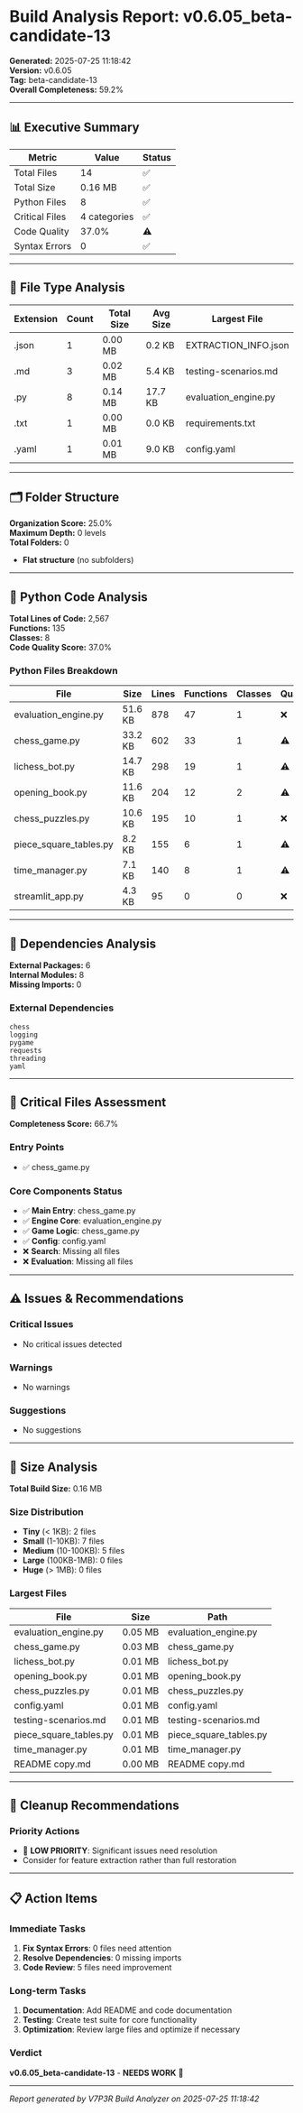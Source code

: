 # Build Analysis Report: v0.6.05_beta-candidate-13

**Generated:** 2025-07-25 11:18:42  
**Version:** v0.6.05  
**Tag:** beta-candidate-13  
**Overall Completeness:** 59.2%

---

## 📊 Executive Summary

| Metric | Value | Status |
|--------|-------|--------|
| Total Files | 14 | ✅ |
| Total Size | 0.16 MB | ✅ |
| Python Files | 8 | ✅ |
| Critical Files | 4 categories | ✅ |
| Code Quality | 37.0% | ⚠️ |
| Syntax Errors | 0 | ✅ |

---

## 📁 File Type Analysis

| Extension | Count | Total Size | Avg Size | Largest File |
|-----------|-------|------------|----------|--------------|
| .json | 1 | 0.00 MB | 0.2 KB | EXTRACTION_INFO.json |
| .md | 3 | 0.02 MB | 5.4 KB | testing-scenarios.md |
| .py | 8 | 0.14 MB | 17.7 KB | evaluation_engine.py |
| .txt | 1 | 0.00 MB | 0.0 KB | requirements.txt |
| .yaml | 1 | 0.01 MB | 9.0 KB | config.yaml |


---

## 🗂️ Folder Structure

**Organization Score:** 25.0%  
**Maximum Depth:** 0 levels  
**Total Folders:** 0

- **Flat structure** (no subfolders)


---

## 🐍 Python Code Analysis

**Total Lines of Code:** 2,567  
**Functions:** 135  
**Classes:** 8  
**Code Quality Score:** 37.0%

### Python Files Breakdown
| File | Size | Lines | Functions | Classes | Quality |
|------|------|-------|-----------|---------|---------|
| evaluation_engine.py | 51.6 KB | 878 | 47 | 1 | ❌ |
| chess_game.py | 33.2 KB | 602 | 33 | 1 | ⚠️ |
| lichess_bot.py | 14.7 KB | 298 | 19 | 1 | ⚠️ |
| opening_book.py | 11.6 KB | 204 | 12 | 2 | ⚠️ |
| chess_puzzles.py | 10.6 KB | 195 | 10 | 1 | ❌ |
| piece_square_tables.py | 8.2 KB | 155 | 6 | 1 | ⚠️ |
| time_manager.py | 7.1 KB | 140 | 8 | 1 | ⚠️ |
| streamlit_app.py | 4.3 KB | 95 | 0 | 0 | ❌ |


---

## 🔗 Dependencies Analysis

**External Packages:** 6  
**Internal Modules:** 8  
**Missing Imports:** 0

### External Dependencies
```
chess
logging
pygame
requests
threading
yaml
```


---

## 🎯 Critical Files Assessment

**Completeness Score:** 66.7%

### Entry Points
- ✅ chess_game.py

### Core Components Status
- ✅ **Main Entry**: chess_game.py
- ✅ **Engine Core**: evaluation_engine.py
- ✅ **Game Logic**: chess_game.py
- ✅ **Config**: config.yaml
- ❌ **Search**: Missing all files
- ❌ **Evaluation**: Missing all files


---

## ⚠️ Issues & Recommendations

### Critical Issues
- No critical issues detected

### Warnings
- No warnings

### Suggestions
- No suggestions


---

## 📏 Size Analysis

**Total Build Size:** 0.16 MB

### Size Distribution
- **Tiny** (< 1KB): 2 files
- **Small** (1-10KB): 7 files  
- **Medium** (10-100KB): 5 files
- **Large** (100KB-1MB): 0 files
- **Huge** (> 1MB): 0 files

### Largest Files
| File | Size | Path |
|------|------|------|
| evaluation_engine.py | 0.05 MB | evaluation_engine.py |
| chess_game.py | 0.03 MB | chess_game.py |
| lichess_bot.py | 0.01 MB | lichess_bot.py |
| opening_book.py | 0.01 MB | opening_book.py |
| chess_puzzles.py | 0.01 MB | chess_puzzles.py |
| config.yaml | 0.01 MB | config.yaml |
| testing-scenarios.md | 0.01 MB | testing-scenarios.md |
| piece_square_tables.py | 0.01 MB | piece_square_tables.py |
| time_manager.py | 0.01 MB | time_manager.py |
| README copy.md | 0.00 MB | README copy.md |


---

## 🧹 Cleanup Recommendations

### Priority Actions
- 🔧 **LOW PRIORITY**: Significant issues need resolution
- Consider for feature extraction rather than full restoration


---

## 📋 Action Items

### Immediate Tasks
1. **Fix Syntax Errors**: 0 files need attention
2. **Resolve Dependencies**: 0 missing imports
3. **Code Review**: 5 files need improvement

### Long-term Tasks  
1. **Documentation**: Add README and code documentation
2. **Testing**: Create test suite for core functionality
3. **Optimization**: Review large files and optimize if necessary

### Verdict
**v0.6.05_beta-candidate-13** - **NEEDS WORK** 🔧

---
*Report generated by V7P3R Build Analyzer on 2025-07-25 11:18:42*
